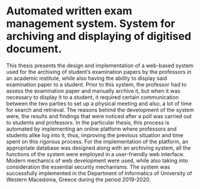 # Automated written exam management system. System for archiving and displaying of digitised document.

This thesis presents the design and implementation of a web-based system used for the archiving of student’s examination papers by the professors in an academic institute, while also having the ability to display said examination paper to a student. Prior to this system, the professor had to assess the examination paper and manually archive it, but when it was necessary to display it to a student, it required certain communication between the two parties to set up a physical meeting and also, a lot of time for search and retrieval. The reasons behind the development of the system were, the results and findings that were noticed after a poll was carried out to students and professors. In the particular thesis, this process is automated by implementing an online platform where professors and students alike log into it, thus, improving the previous situation and time spent on this rigorous process. For the implementation of the platform, an appropriate database was designed along with an archiving system, all the functions of the system were employed in a user-friendly web interface. Modern mechanics of web development were used, while also taking into consideration the essential security mechanisms. The system was successfully implemented in the Department of Informatics of University of Western Macedonia, Greece during the period 2019-2020.
